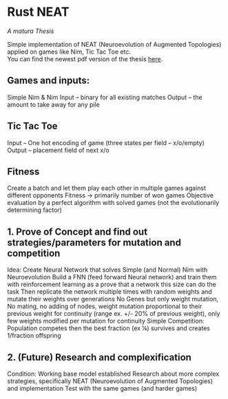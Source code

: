 # Rust NEAT
*A matura Thesis*

Simple implementation of NEAT (Neuroevolution of Augmented Topologies) applied on games like Nim, Tic Tac Toe etc.\
You can find the newest pdf version of the thesis [here](/out/ma.pdf).

## Games and inputs:
Simple Nim & Nim 
Input – binary for all existing matches
Output – the amount to take away for any pile

## Tic Tac Toe
Input – One hot encoding of game (three states per field – x/o/empty)
Output – placement field of next x/o

## Fitness
Create a batch and let them play each other in multiple games against different opponents
Fitness -> primarily number of won games
Objective evaluation by a perfect algorithm with solved games (not the evolutionarily determining factor)

## 1.	Prove of Concept and find out strategies/parameters for mutation and competition
Idea:
Create Neural Network that solves Simple (and Normal) Nim with Neuroevolution
Build a FNN (feed forward Neural network) and train them with reinforcement learning as a prove that a network this size can do the task
Then replicate the network multiple times with random weights and mutate their weights over generations
No Genes but only weight mutation, No mating, no adding of nodes, weight mutation proportional to their previous weight for continuity (range ex. +/- 20% of previous weight), only few weights modified per mutation for continuity
Simple Competition: Population competes then the best fraction (ex ¼) survives and creates 1/fraction offspring

## 2.	(Future) Research and complexification
Condition: Working base model established 
Research about more complex strategies, specifically NEAT (Neuroevolution of Augmented Topologies) and implementation
Test with the same games (and harder games)
